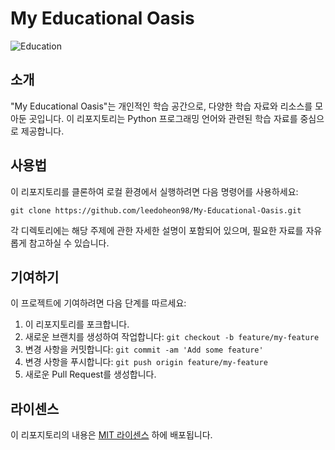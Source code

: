 # My Educational Oasis

![Education]([https://imageurl.com](https://www.google.com/url?sa=i&url=https%3A%2F%2Fkr.123rf.com%2Fphoto_21513529_%25EC%2598%25A4%25EC%2595%2584%25EC%258B%259C%25EC%258A%25A4%25EB%258A%2594-%25EC%2582%25AC%25EB%25A7%2589%25EC%2597%2590-3d-%25EC%2586%258C%25ED%2594%2584%25ED%258A%25B8%25EC%259B%25A8%25EC%2596%25B4%25EC%2597%2590%25EC%2584%259C-%25EB%25A7%258C%25EB%2593%25A0.html&psig=AOvVaw2sEPFAXqAAkKM5uCQ47fe3&ust=1717212627725000&source=images&cd=vfe&opi=89978449&ved=0CBIQjRxqFwoTCND1xoD6toYDFQAAAAAdAAAAABAE)](https://image.kmib.co.kr/online_image/2020/1015/202010150304_23110924160141_1.jpg))

## 소개

"My Educational Oasis"는 개인적인 학습 공간으로, 다양한 학습 자료와 리소스를 모아둔 곳입니다. 이 리포지토리는 Python 프로그래밍 언어와 관련된 학습 자료를 중심으로 제공합니다.

## 사용법

이 리포지토리를 클론하여 로컬 환경에서 실행하려면 다음 명령어를 사용하세요:

```
git clone https://github.com/leedoheon98/My-Educational-Oasis.git
```

각 디렉토리에는 해당 주제에 관한 자세한 설명이 포함되어 있으며, 필요한 자료를 자유롭게 참고하실 수 있습니다.

## 기여하기

이 프로젝트에 기여하려면 다음 단계를 따르세요:

1. 이 리포지토리를 포크합니다.
2. 새로운 브랜치를 생성하여 작업합니다: `git checkout -b feature/my-feature`
3. 변경 사항을 커밋합니다: `git commit -am 'Add some feature'`
4. 변경 사항을 푸시합니다: `git push origin feature/my-feature`
5. 새로운 Pull Request를 생성합니다.

## 라이센스

이 리포지토리의 내용은 [MIT 라이센스](https://opensource.org/license/mit) 하에 배포됩니다.
